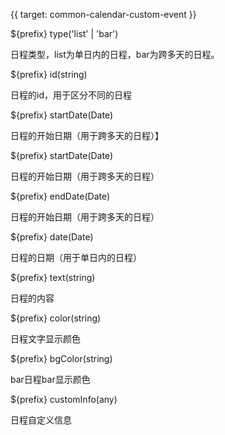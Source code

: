 {{ target: common-calendar-custom-event }}

${prefix} type('list' | 'bar')

日程类型，list为单日内的日程，bar为跨多天的日程。

${prefix} id(string)

日程的id，用于区分不同的日程

${prefix} startDate(Date)

日程的开始日期（用于跨多天的日程）】

${prefix} startDate(Date)

日程的开始日期（用于跨多天的日程）

${prefix} endDate(Date)

日程的开始日期（用于跨多天的日程）

${prefix} date(Date)

日程的日期（用于单日内的日程）

${prefix} text(string)

日程的内容

${prefix} color(string)

日程文字显示颜色

${prefix} bgColor(string)

bar日程bar显示颜色

${prefix} customInfo(any)

日程自定义信息